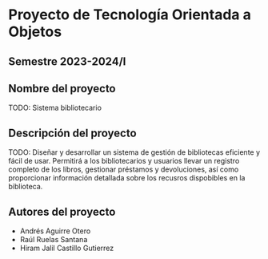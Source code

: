 # Proyecto de Tecnología Orientada a Objetos
## Semestre 2023-2024/I

## Nombre del proyecto
TODO: Sistema bibliotecario

## Descripción del proyecto
TODO: Diseñar y desarrollar un sistema de gestión de bibliotecas eficiente y fácil de usar. Permitirá a los bibliotecarios
y usuarios llevar un registro completo de los libros, gestionar préstamos y devoluciones, así como proporcionar información 
detallada sobre los recusros dispobibles en la biblioteca.

## Autores del proyecto
* Andrés Aguirre Otero
* Raúl Ruelas Santana
* Hiram Jalil Castillo Gutierrez
